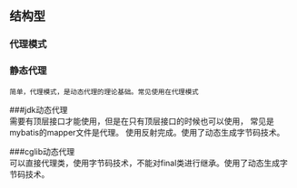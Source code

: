## 结构型
### 代理模式

### 静态代理	
    简单，代理模式，是动态代理的理论基础。常见使用在代理模式

###jdk动态代理	
    需要有顶层接口才能使用，但是在只有顶层接口的时候也可以使用，
    常见是mybatis的mapper文件是代理。
    使用反射完成。使用了动态生成字节码技术。

###cglib动态代理	
    可以直接代理类，使用字节码技术，不能对final类进行继承。使用了动态生成字节码技术。

